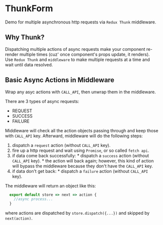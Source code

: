 # ThunkForm
Demo for multiple asynchronous http requests via ``Redux Thunk`` middleware.

## Why Thunk?
Dispatching multiple actions of async requests make your component re-render multiple times (cuz' once component's props update, it renders). Use ``Redux Thunk`` and ``middleware`` to make multiple requests at a time and wait until data resolved.

## Basic Async Actions in Middleware
Wrap any asyc actions with ``CALL_API``, then unwrap them in the middleware.

There are 3 types of async requests:
  * REQUEST
  * SUCCESS
  * FAILURE

Middleware will check all the action objects passing through and keep those with ``CALL_API`` key. Afterward, middleware will do the following steps:
  1. dispatch a ``request`` action (without ``CALL_API`` key).
  2. fire up a http request and wait using ``Promise``, or so called ``fetch api``.
  3. if data come back successfully:
    * dispatch a ``success`` action (without ``CALL_API`` key).
    * the action will back again; however, this kind of action will bypass the middleware because they don't have the ``CALL_API`` key.
  4. if data don't get back:
    * dispatch a ``failure`` action (without ``CALL_API`` key).

The middleware will return an object like this:
```javascript
  export default store => next => action {
    //async process...
  }
```
where actions are dispatched by ``store.dispatch({...})`` and skipped by ``next(action)``.
